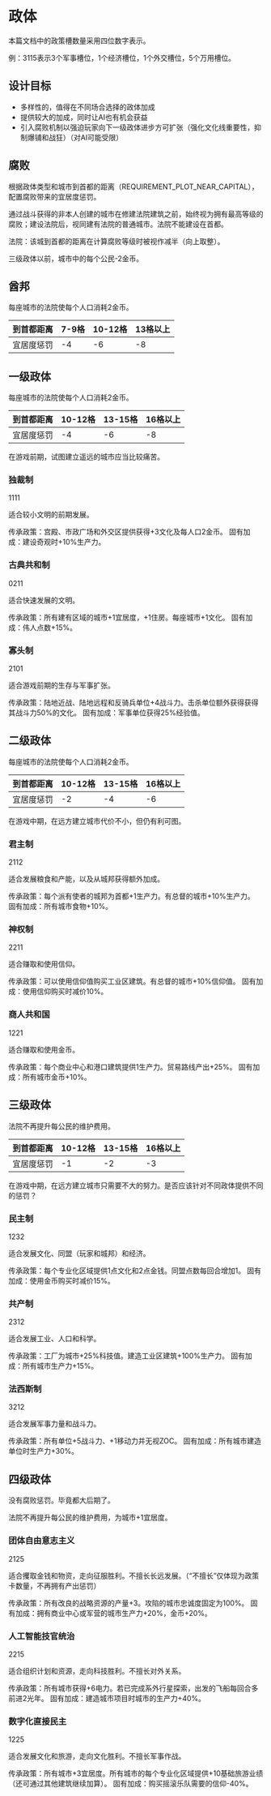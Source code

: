 # 政体

本篇文档中的政策槽数量采用四位数字表示。

例：3115表示3个军事槽位，1个经济槽位，1个外交槽位，5个万用槽位。

## 设计目标

- 多样性的，值得在不同场合选择的政体加成
- 提供较大的加成，同时让AI也有机会获益
- 引入腐败机制以强迫玩家向下一级政体进步方可扩张（强化文化线重要性，抑制爆铺和战狂）（对AI可能受限）

## 腐败

根据政体类型和城市到首都的距离（REQUIREMENT_PLOT_NEAR_CAPITAL），配置腐败带来的宜居度惩罚。

通过战斗获得的非本人创建的城市在修建法院建筑之前，始终视为拥有最高等级的腐败；建设法院后，视同建有法院的普通城市。法院不能建设在首都。

法院：该城到首都的距离在计算腐败等级时被视作减半（向上取整）。

三级政体以前，城市中的每个公民-2金币。

## 酋邦

每座城市的法院使每个人口消耗2金币。

|到首都距离|7-9格|10-12格|13格以上|
|---|---|---|---|
|宜居度惩罚|-4|-6|-8|

## 一级政体

每座城市的法院使每个人口消耗2金币。

|到首都距离|10-12格|13-15格|16格以上|
|---|---|---|---|
|宜居度惩罚|-4|-6|-8|

在游戏前期，试图建立遥远的城市应当比较痛苦。

### 独裁制

1111

适合较小文明的前期发展。

传承政策：宫殿、市政广场和外交区提供获得+3文化及每人口2金币。
固有加成：建设奇观时+10%生产力。

### 古典共和制

0211

适合快速发展的文明。

传承政策：所有建有区域的城市+1宜居度，+1住房。每座城市+1文化。
固有加成：伟人点数+15%。

### 寡头制

2101

适合游戏前期的生存与军事扩张。

传承政策：陆地近战、陆地远程和反骑兵单位+4战斗力。击杀单位额外获得获得其战斗力50%的文化。
固有加成：军事单位获得25%经验值。

## 二级政体

每座城市的法院使每个人口消耗2金币。

|到首都距离|10-12格|13-15格|16格以上|
|---|---|---|---|
|宜居度惩罚|-2|-4|-6|

在游戏中期，在远方建立城市代价不小，但仍有利可图。

### 君主制

2112

适合发展粮食和产能，以及从城邦获得额外加成。

传承政策：每个派有使者的城邦为首都+1生产力。有总督的城市+10%生产力。
固有加成：所有城市食物+10%。

### 神权制

2211

适合赚取和使用信仰。

传承政策：可以使用信仰值购买工业区建筑。有总督的城市+10%信仰值。
固有加成：使用信仰购买时减价10%。

### 商人共和国

1221

适合赚取和使用金币。

传承政策：每个商业中心和港口建筑提供1生产力。贸易路线产出+25%。
固有加成：所有城市金币+10%。

## 三级政体

法院不再提升每公民的维护费用。

|到首都距离|10-12格|13-15格|16格以上|
|---|---|---|---|
|宜居度惩罚|-1|-2|-3|

在游戏中期，在远方建立城市只需要不大的努力。是否应该针对不同政体提供不同的惩罚？

### 民主制

1232

适合发展文化、同盟（玩家和城邦）和经济。

传承政策：每个专业化区域提供1点文化和2点金钱。同盟点数每回合增加1。
固有加成：使用金币购买时减价15%。

### 共产制

2312

适合发展工业、人口和科学。

传承政策：工厂为城市+25%科技值。建造工业区建筑+100%生产力。
固有加成：所有城市生产力+15%。

### 法西斯制

3212

适合发展军事力量和战斗力。

传承政策：所有单位+5战斗力、+1移动力并无视ZOC。
固有加成：所有城市建造单位时生产力+30%。

## 四级政体

没有腐败惩罚。毕竟都大后期了。

法院不再提升每公民的维护费用，为城市+1宜居度。

### 团体自由意志主义

2125

适合攫取金钱和物资，走向征服胜利。不擅长长远发展。（“不擅长”仅体现为政策卡数量，不再拥有产出惩罚）

传承政策：所有改良的战略资源的产量+3。攻陷的城市忠诚度固定为100%。
固有加成：拥有商业中心或军营的城市生产力+20%，金币+20%。

### 人工智能技官统治

2215

适合组织计划和资源，走向科技胜利。不擅长对外关系。

传承政策：所有城市获得+6电力。若已完成系外行星探索，出发的飞船每回合多前进2光年。
固有加成：建造城市项目时城市的生产力+40%。

### 数字化直接民主

1225

适合发展文化和旅游，走向文化胜利。不擅长军事作战。

传承政策：所有城市+3宜居度。所有城市的每个专业化区域提供+10基础旅游业绩（还可通过其他建筑继续加算）。
固有加成：购买摇滚乐队需要的信仰-40%。